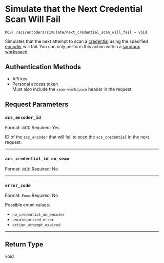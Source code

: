 # Simulate that the Next Credential Scan Will Fail

```
POST /acs/encoders/simulate/next_credential_scan_will_fail ⇒ void
```

Simulates that the next attempt to scan a [credential](../../../../capability-guides/access-systems/managing-credentials.md) using the specified [encoder](../../../../capability-guides/access-systems/working-with-card-encoders-and-scanners/README.md) will fail. You can only perform this action within a [sandbox workspace](../../../../core-concepts/workspaces/README.md#sandbox-workspaces).

## Authentication Methods

- API key
- Personal access token
  <br>Must also include the `seam-workspace` header in the request.

## Request Parameters

### `acs_encoder_id`

Format: `UUID`
Required: Yes

ID of the `acs_encoder` that will fail to scan the `acs_credential` in the next request.

***

### `acs_credential_id_on_seam`

Format: `UUID`
Required: No

***

### `error_code`

Format: `Enum`
Required: No

Possible enum values:
- `no_credential_on_encoder`
- `uncategorized_error`
- `action_attempt_expired`

***

## Return Type

void
